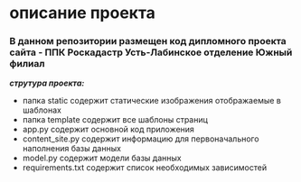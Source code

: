 <h1>описание проекта</h1>

<h3>В данном репозитории размещен код дипломного проекта сайта - ППК Роскадастр Усть-Лабинское отделение Южный филиал</h3>

___струтура проекта:___<br>
- папка static содержит статические изображения отображаемые в шаблонах
- папка template содержит все шаблоны страниц
- app.py содержит основной код приложения
- content_site.py содержит информацию для первоначального наполнения базы данных
- model.py содержит модели базы данных
- requirements.txt содержит список необходимых зависимостей 

